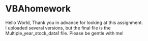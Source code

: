 # VBAhomework
Hello World, Thank you in advance for looking at this assignment.  
I uploaded several versions, but the final file is the Multiple_year_stock_data1 file.
Please be gentle with me!
